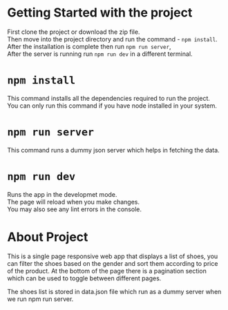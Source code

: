 # Getting Started with the project
First clone the project or download the zip file.\
Then move into the project directory and run the command - `npm install`.\
After the installation is complete then run `npm run server`,\
After the server is running run `npm run dev` in a different terminal.
# `npm install`
This command installs all the dependencies required to run the project.\
You can only run this command if you have node installed in your system.
# `npm run server`
This command runs a dummy json server which helps in fetching the data.
# `npm run dev`
Runs the app in the developmet mode.\
The page will reload when you make changes.\
You may also see any lint errors in the console.
# About Project
This is a single page responsive web app that displays a list of shoes, you can filter the shoes based on the gender and sort them according to 
price of the product. At the bottom of the page there is a pagination section which can be used to toggle between different pages.

The shoes list is stored in data.json file which run as a dummy server when we run npm run server.
